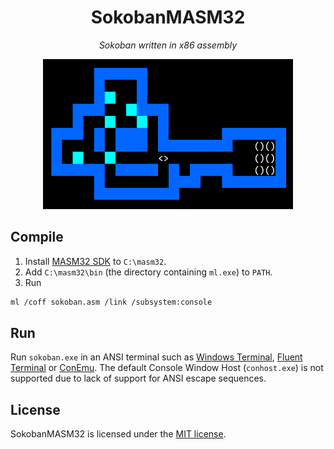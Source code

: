 <div align="center">
    <h1>SokobanMASM32</h1>
    <p><em>Sokoban written in x86 assembly</em></p>
    <img src="screenshot.png" width="400px">
</div>

## Compile

1. Install [MASM32 SDK](https://www.masm32.com/) to `C:\masm32`.
2. Add `C:\masm32\bin` (the directory containing `ml.exe`) to `PATH`.
3. Run

```sh
ml /coff sokoban.asm /link /subsystem:console
```

## Run

Run `sokoban.exe` in an ANSI terminal such as [Windows Terminal](https://aka.ms/terminal), [Fluent Terminal](https://apps.microsoft.com/store/detail/fluent-terminal/9P2KRLMFXF9T) or [ConEmu](https://conemu.github.io/). The default Console Window Host (`conhost.exe`) is not supported due to lack of support for ANSI escape sequences.

## License

SokobanMASM32 is licensed under the [MIT license](https://opensource.org/licenses/MIT).
